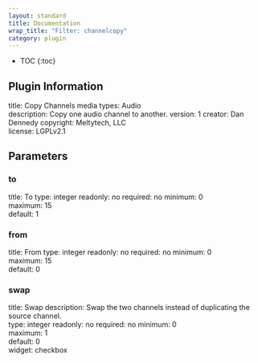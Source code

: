 ```yaml
---
layout: standard
title: Documentation
wrap_title: "Filter: channelcopy"
category: plugin
---
```

* TOC
{:toc}

## Plugin Information

title: Copy Channels
media types:
Audio  
description: Copy one audio channel to another.
version: 1
creator: Dan Dennedy
copyright: Meltytech, LLC  
license: LGPLv2.1  

## Parameters

### to

title: To  type: integer
readonly: no
required: no
minimum: 0  
maximum: 15  
default: 1  

### from

title: From  type: integer
readonly: no
required: no
minimum: 0  
maximum: 15  
default: 0  

### swap

title: Swap  description:
Swap the two channels instead of duplicating the source channel.  
type: integer
readonly: no
required: no
minimum: 0  
maximum: 1  
default: 0  
widget: checkbox  

